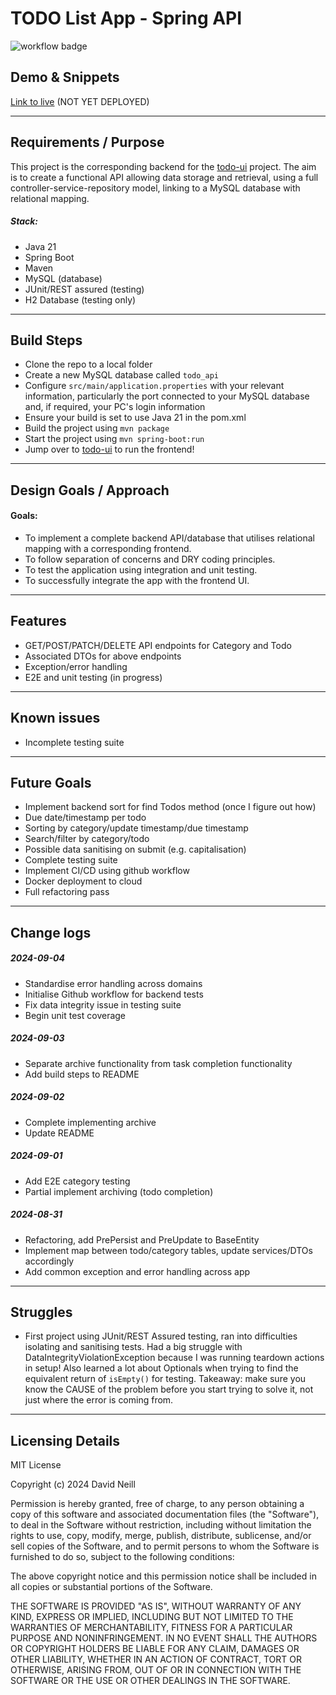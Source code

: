 # TODO List App - Spring API

![workflow badge](https://github.com/vadien/todo-app-backend/actions/workflows/api-testing.yaml/badge.svg)

## Demo & Snippets

[Link to live]() (NOT YET DEPLOYED)

---

## Requirements / Purpose

This project is the corresponding backend for the [todo-ui](https://github.com/vadien/todo-app-frontend) project. The aim is to create a functional API allowing data storage and retrieval, using a full controller-service-repository model, linking to a MySQL database with relational mapping.

##### Stack:

- Java 21
- Spring Boot
- Maven
- MySQL (database)
- JUnit/REST assured (testing)
- H2 Database (testing only)

---

## Build Steps

- Clone the repo to a local folder
- Create a new MySQL database called `todo_api`
- Configure `src/main/application.properties` with your relevant information, particularly the port connected to your MySQL database and, if required, your PC's login information
- Ensure your build is set to use Java 21 in the pom.xml
- Build the project using `mvn package`
- Start the project using `mvn spring-boot:run`
- Jump over to [todo-ui](https://github.com/vadien/todo-app-frontend) to run the frontend!

---

## Design Goals / Approach

#### Goals:

- To implement a complete backend API/database that utilises relational mapping with a corresponding frontend.
- To follow separation of concerns and DRY coding principles.
- To test the application using integration and unit testing.
- To successfully integrate the app with the frontend UI.

---

## Features

- GET/POST/PATCH/DELETE API endpoints for Category and Todo
- Associated DTOs for above endpoints
- Exception/error handling
- E2E and unit testing (in progress)

---

## Known issues

- Incomplete testing suite

---

## Future Goals

- Implement backend sort for find Todos method (once I figure out how)
- Due date/timestamp per todo
- Sorting by category/update timestamp/due timestamp
- Search/filter by category/todo
- Possible data sanitising on submit (e.g. capitalisation)
- Complete testing suite
- Implement CI/CD using github workflow
- Docker deployment to cloud
- Full refactoring pass

---

## Change logs

##### 2024-09-04

- Standardise error handling across domains
- Initialise Github workflow for backend tests
- Fix data integrity issue in testing suite
- Begin unit test coverage

##### 2024-09-03

- Separate archive functionality from task completion functionality
- Add build steps to README

##### 2024-09-02

- Complete implementing archive
- Update README

##### 2024-09-01

- Add E2E category testing
- Partial implement archiving (todo completion)

##### 2024-08-31

- Refactoring, add PrePersist and PreUpdate to BaseEntity
- Implement map between todo/category tables, update services/DTOs accordingly
- Add common exception and error handling across app

---

## Struggles

- First project using JUnit/REST Assured testing, ran into difficulties isolating and sanitising tests. Had a big struggle with DataIntegrityViolationException because I was running teardown actions in setup! Also learned a lot about Optionals when trying to find the equivalent return of `isEmpty()` for testing. Takeaway: make sure you know the CAUSE of the problem before you start trying to solve it, not just where the error is coming from.

---

## Licensing Details

MIT License

Copyright (c) 2024 David Neill

Permission is hereby granted, free of charge, to any person obtaining a copy
of this software and associated documentation files (the "Software"), to deal
in the Software without restriction, including without limitation the rights
to use, copy, modify, merge, publish, distribute, sublicense, and/or sell
copies of the Software, and to permit persons to whom the Software is
furnished to do so, subject to the following conditions:

The above copyright notice and this permission notice shall be included in all
copies or substantial portions of the Software.

THE SOFTWARE IS PROVIDED "AS IS", WITHOUT WARRANTY OF ANY KIND, EXPRESS OR
IMPLIED, INCLUDING BUT NOT LIMITED TO THE WARRANTIES OF MERCHANTABILITY,
FITNESS FOR A PARTICULAR PURPOSE AND NONINFRINGEMENT. IN NO EVENT SHALL THE
AUTHORS OR COPYRIGHT HOLDERS BE LIABLE FOR ANY CLAIM, DAMAGES OR OTHER
LIABILITY, WHETHER IN AN ACTION OF CONTRACT, TORT OR OTHERWISE, ARISING FROM,
OUT OF OR IN CONNECTION WITH THE SOFTWARE OR THE USE OR OTHER DEALINGS IN THE
SOFTWARE.
